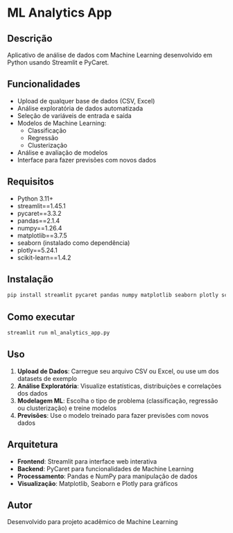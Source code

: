 # ML Analytics App

## Descrição
Aplicativo de análise de dados com Machine Learning desenvolvido em Python usando Streamlit e PyCaret.

## Funcionalidades
- Upload de qualquer base de dados (CSV, Excel)
- Análise exploratória de dados automatizada
- Seleção de variáveis de entrada e saída
- Modelos de Machine Learning:
  - Classificação
  - Regressão
  - Clusterização
- Análise e avaliação de modelos
- Interface para fazer previsões com novos dados

## Requisitos
- Python 3.11+
- streamlit==1.45.1
- pycaret==3.3.2
- pandas==2.1.4
- numpy==1.26.4
- matplotlib==3.7.5
- seaborn (instalado como dependência)
- plotly==5.24.1
- scikit-learn==1.4.2

## Instalação
```bash
pip install streamlit pycaret pandas numpy matplotlib seaborn plotly scikit-learn
```

## Como executar
```bash
streamlit run ml_analytics_app.py
```

## Uso
1. **Upload de Dados**: Carregue seu arquivo CSV ou Excel, ou use um dos datasets de exemplo
2. **Análise Exploratória**: Visualize estatísticas, distribuições e correlações dos dados
3. **Modelagem ML**: Escolha o tipo de problema (classificação, regressão ou clusterização) e treine modelos
4. **Previsões**: Use o modelo treinado para fazer previsões com novos dados

## Arquitetura
- **Frontend**: Streamlit para interface web interativa
- **Backend**: PyCaret para funcionalidades de Machine Learning
- **Processamento**: Pandas e NumPy para manipulação de dados
- **Visualização**: Matplotlib, Seaborn e Plotly para gráficos

## Autor
Desenvolvido para projeto acadêmico de Machine Learning

